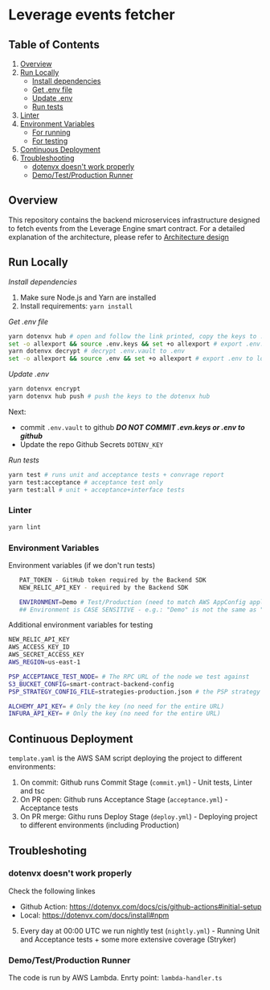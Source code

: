 # Leverage events fetcher

## Table of Contents

1. [Overview](#overview)
2. [Run Locally](#run-locally)
   - [Install dependencies](#install-dependencies)
   - [Get .env file](#get-env-file)
   - [Update .env](#update-env)
   - [Run tests](#run-tests)
3. [Linter](#linter)
4. [Environment Variables](#environment-variables)
   - [For running](#environment-variables-if-we-dont-run-tests)
   - [For testing](#additional-environment-variables-for-testing)
5. [Continuous Deployment](#continuous-deployment)
6. [Troubleshooting](#troubleshooting)
   - [dotenvx doesn't work properly](#dotenvx-doesnt-work-properly)
   - [Demo/Test/Production Runner](#demotestproduction-runner)


## Overview

This repository contains the backend microservices infrastructure designed to fetch events from the Leverage Engine smart contract. For a detailed explanation of the architecture, please refer to [Architecture design](https://www.notion.so/archimedesfi/Architectural-Proposal-for-Event-Processing-Micro-Service-327458f8dfec462c87758fbd509ef314)

## Run Locally

_*Install dependencies*_
1. Make sure Node.js and Yarn are installed
2. Install requirements: `yarn install`

_*Get .env file*_
```bash
yarn dotenvx hub # open and follow the link printed, copy the keys to .env.keys locally
set -o allexport && source .env.keys && set +o allexport # export .env.keys to local environment
yarn dotenvx decrypt # decrypt .env.vault to .env
set -o allexport && source .env && set +o allexport # export .env to local environment
```

_*Update .env*_
```bash
yarn dotenvx encrypt
yarn dotenvx hub push # push the keys to the dotenvx hub
```
Next: 
- commit `.env.vault` to github _**DO NOT COMMIT .evn.keys or .env to github**_
- Update the repo Github Secrets `DOTENV_KEY`

_*Run tests*_
   ```bash
   yarn test # runs unit and acceptance tests + convrage report
   yarn test:acceptance # acceptance test only
   yarn test:all # unit + acceptance+interface tests
   ```

### Linter
```bash
yarn lint
```

### Environment Variables

Environment variables (if we don't run tests)
```bash
   PAT_TOKEN - GitHub token required by the Backend SDK
   NEW_RELIC_API_KEY - required by the Backend SDK

   ENVIRONMENT=Demo # Test/Production (need to match AWS AppConfig application name)
   ## Environment is CASE SENSITIVE - e.g.: "Demo" is not the same as "demo" ##
   ```

Additional environment variables for testing
   ```bash
   NEW_RELIC_API_KEY
   AWS_ACCESS_KEY_ID
   AWS_SECRET_ACCESS_KEY
   AWS_REGION=us-east-1

   PSP_ACCEPTANCE_TEST_NODE= # The RPC URL of the node we test against
   S3_BUCKET_CONFIG=smart-contract-backend-config
   PSP_STRATEGY_CONFIG_FILE=strategies-production.json # the PSP strategy configuration file locally

   ALCHEMY_API_KEY= # Only the key (no need for the entire URL)
   INFURA_API_KEY= # Only the key (no need for the entire URL)
   ```

## Continuous Deployment

`template.yaml` is the AWS SAM script deploying the project to different environments:
1. On commit: Github runs Commit Stage (`commit.yml`) - Unit tests, Linter and tsc
2. On PR open: Github runs Acceptance Stage (`acceptance.yml`) - Acceptance tests
3. On PR merge: Githu runs Deploy Stage (`deploy.yml`) - Deploying project to different environments (including Production)

## Troubleshoting

### dotenvx doesn't work properly
Check the following linkes
- Github Action: https://dotenvx.com/docs/cis/github-actions#initial-setup
- Local: https://dotenvx.com/docs/install#npm
5. Every day at 00:00 UTC we run nightly test (`nightly.yml`) - Running Unit and Acceptance tests + some more extensive coverage (Stryker)

### Demo/Test/Production Runner 

The code is run by AWS Lambda. Enrty point: `lambda-handler.ts`
